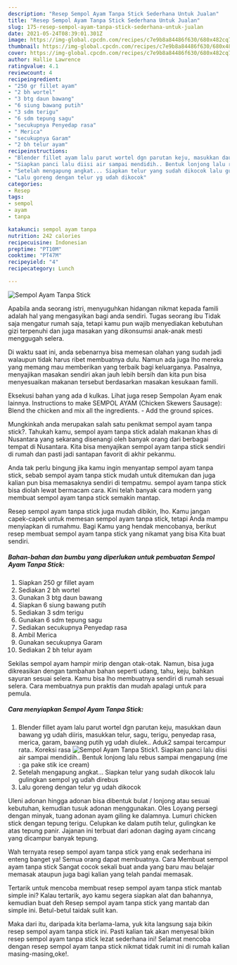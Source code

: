 ```yaml
---
description: "Resep Sempol Ayam Tanpa Stick Sederhana Untuk Jualan"
title: "Resep Sempol Ayam Tanpa Stick Sederhana Untuk Jualan"
slug: 175-resep-sempol-ayam-tanpa-stick-sederhana-untuk-jualan
date: 2021-05-24T08:39:01.301Z
image: https://img-global.cpcdn.com/recipes/c7e9b8a84486f630/680x482cq70/sempol-ayam-tanpa-stick-foto-resep-utama.jpg
thumbnail: https://img-global.cpcdn.com/recipes/c7e9b8a84486f630/680x482cq70/sempol-ayam-tanpa-stick-foto-resep-utama.jpg
cover: https://img-global.cpcdn.com/recipes/c7e9b8a84486f630/680x482cq70/sempol-ayam-tanpa-stick-foto-resep-utama.jpg
author: Hallie Lawrence
ratingvalue: 4.1
reviewcount: 4
recipeingredient:
- "250 gr fillet ayam"
- "2 bh wortel"
- "3 btg daun bawang"
- "6 siung bawang putih"
- "3 sdm terigu"
- "6 sdm tepung sagu"
- "secukupnya Penyedap rasa"
- " Merica"
- "secukupnya Garam"
- "2 bh telur ayam"
recipeinstructions:
- "Blender fillet ayam lalu parut wortel dgn parutan keju, masukkan daun bawang yg udah diiris, masukkan telur, sagu, terigu, penyedap rasa, merica, garam, bawang putih yg udah diulek.. Aduk2 sampai tercampur rata.. Koreksi rasa"
- "Siapkan panci lalu diisi air sampai mendidih.. Bentuk lonjong lalu rebus sampai mengapung (me : ga pake stik ice cream)"
- "Setelah mengapung angkat... Siapkan telur yang sudah dikocok lalu gulingkan sempol yg udah direbus"
- "Lalu goreng dengan telur yg udah dikocok"
categories:
- Resep
tags:
- sempol
- ayam
- tanpa

katakunci: sempol ayam tanpa 
nutrition: 242 calories
recipecuisine: Indonesian
preptime: "PT10M"
cooktime: "PT47M"
recipeyield: "4"
recipecategory: Lunch

---
```



![Sempol Ayam Tanpa Stick](https://img-global.cpcdn.com/recipes/c7e9b8a84486f630/680x482cq70/sempol-ayam-tanpa-stick-foto-resep-utama.jpg)

Apabila anda seorang istri, menyuguhkan hidangan nikmat kepada famili adalah hal yang mengasyikan bagi anda sendiri. Tugas seorang ibu Tidak saja mengatur rumah saja, tetapi kamu pun wajib menyediakan kebutuhan gizi terpenuhi dan juga masakan yang dikonsumsi anak-anak mesti menggugah selera.

Di waktu  saat ini, anda sebenarnya bisa memesan olahan yang sudah jadi walaupun tidak harus ribet membuatnya dulu. Namun ada juga lho mereka yang memang mau memberikan yang terbaik bagi keluarganya. Pasalnya, menyajikan masakan sendiri akan jauh lebih bersih dan kita pun bisa menyesuaikan makanan tersebut berdasarkan masakan kesukaan famili. 

Eksekusi bahan yang ada d kulkas. Lihat juga resep Sempolan Ayam enak lainnya. Instructions to make SEMPOL AYAM (Chicken Skewers Sausage): Blend the chicken and mix all the ingredients. - Add the ground spices.

Mungkinkah anda merupakan salah satu penikmat sempol ayam tanpa stick?. Tahukah kamu, sempol ayam tanpa stick adalah makanan khas di Nusantara yang sekarang disenangi oleh banyak orang dari berbagai tempat di Nusantara. Kita bisa menyajikan sempol ayam tanpa stick sendiri di rumah dan pasti jadi santapan favorit di akhir pekanmu.

Anda tak perlu bingung jika kamu ingin menyantap sempol ayam tanpa stick, sebab sempol ayam tanpa stick mudah untuk ditemukan dan juga kalian pun bisa memasaknya sendiri di tempatmu. sempol ayam tanpa stick bisa diolah lewat bermacam cara. Kini telah banyak cara modern yang membuat sempol ayam tanpa stick semakin mantap.

Resep sempol ayam tanpa stick juga mudah dibikin, lho. Kamu jangan capek-capek untuk memesan sempol ayam tanpa stick, tetapi Anda mampu menyiapkan di rumahmu. Bagi Kamu yang hendak mencobanya, berikut resep membuat sempol ayam tanpa stick yang nikamat yang bisa Kita buat sendiri.

<!--inarticleads1-->

##### Bahan-bahan dan bumbu yang diperlukan untuk pembuatan Sempol Ayam Tanpa Stick:

1. Siapkan 250 gr fillet ayam
1. Sediakan 2 bh wortel
1. Gunakan 3 btg daun bawang
1. Siapkan 6 siung bawang putih
1. Sediakan 3 sdm terigu
1. Gunakan 6 sdm tepung sagu
1. Sediakan secukupnya Penyedap rasa
1. Ambil  Merica
1. Gunakan secukupnya Garam
1. Sediakan 2 bh telur ayam


Sekilas sempol ayam hampir mirip dengan otak-otak. Namun, bisa juga dikreasikan dengan tambahan bahan seperti udang, tahu, keju, bahkan sayuran sesuai selera. Kamu bisa lho membuatnya sendiri di rumah sesuai selera. Cara membuatnya pun praktis dan mudah apalagi untuk para pemula. 

<!--inarticleads2-->

##### Cara menyiapkan Sempol Ayam Tanpa Stick:

1. Blender fillet ayam lalu parut wortel dgn parutan keju, masukkan daun bawang yg udah diiris, masukkan telur, sagu, terigu, penyedap rasa, merica, garam, bawang putih yg udah diulek.. Aduk2 sampai tercampur rata.. Koreksi rasa
<img src="https://img-global.cpcdn.com/steps/b90f4809b5b5f09a/160x128cq70/sempol-ayam-tanpa-stick-langkah-memasak-1-foto.jpg" alt="Sempol Ayam Tanpa Stick">1. Siapkan panci lalu diisi air sampai mendidih.. Bentuk lonjong lalu rebus sampai mengapung (me : ga pake stik ice cream)
1. Setelah mengapung angkat... Siapkan telur yang sudah dikocok lalu gulingkan sempol yg udah direbus
1. Lalu goreng dengan telur yg udah dikocok


Uleni adonan hingga adonan bisa dibentuk bulat / lonjong atau sesuai kebutuhan, kemudian tusuk adonan menggunakan. Oles Loyang persegi dengan minyak, tuang adonan ayam giling ke dalamnya. Lumuri chicken stick dengan tepung terigu. Celupkan ke dalam putih telur, gulingkan ke atas tepung panir. Jajanan ini terbuat dari adonan daging ayam cincang yang dicampur banyak tepung. 

Wah ternyata resep sempol ayam tanpa stick yang enak sederhana ini enteng banget ya! Semua orang dapat membuatnya. Cara Membuat sempol ayam tanpa stick Sangat cocok sekali buat anda yang baru mau belajar memasak ataupun juga bagi kalian yang telah pandai memasak.

Tertarik untuk mencoba membuat resep sempol ayam tanpa stick mantab simple ini? Kalau tertarik, ayo kamu segera siapkan alat dan bahannya, kemudian buat deh Resep sempol ayam tanpa stick yang mantab dan simple ini. Betul-betul taidak sulit kan. 

Maka dari itu, daripada kita berlama-lama, yuk kita langsung saja bikin resep sempol ayam tanpa stick ini. Pasti kalian tak akan menyesal bikin resep sempol ayam tanpa stick lezat sederhana ini! Selamat mencoba dengan resep sempol ayam tanpa stick nikmat tidak rumit ini di rumah kalian masing-masing,oke!.

